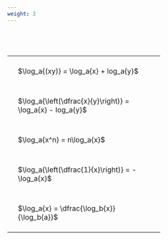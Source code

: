 ```yaml
---
weight: 3
---
```


#  
<br>
<style type="text/css">
#T_7a8db th.col_heading {
  text-align: left;
  font-size: 1em;
}
#T_7a8db td {
  text-align: left;
  font-size: 1em;
  padding: 1.5em;
}
#T_7a8db_row0_col0, #T_7a8db_row1_col0, #T_7a8db_row2_col0, #T_7a8db_row3_col0, #T_7a8db_row4_col0 {
  width: 300px;
  white-space: pre-wrap;
}
</style>
<table id="T_7a8db">
  <thead>
  </thead>
  <tbody>
    <tr>
      <td id="T_7a8db_row0_col0" class="data row0 col0" >$\log_a{(xy)} = \log_a{x} + log_a{y}$</td>
    </tr>
    <tr>
      <td id="T_7a8db_row1_col0" class="data row1 col0" >$\log_a{\left(\dfrac{x}{y}\right)} = \log_a{x} - log_a{y}$</td>
    </tr>
    <tr>
      <td id="T_7a8db_row2_col0" class="data row2 col0" >$\log_a{x^n} = n\log_a{x}$</td>
    </tr>
    <tr>
      <td id="T_7a8db_row3_col0" class="data row3 col0" >$\log_a{\left(\dfrac{1}{x}\right)} = -\log_a{x}$</td>
    </tr>
    <tr>
      <td id="T_7a8db_row4_col0" class="data row4 col0" >$\log_a{x} = \dfrac{\log_b{x}}{\log_b{a}}$</td>
    </tr>
  </tbody>
</table>
